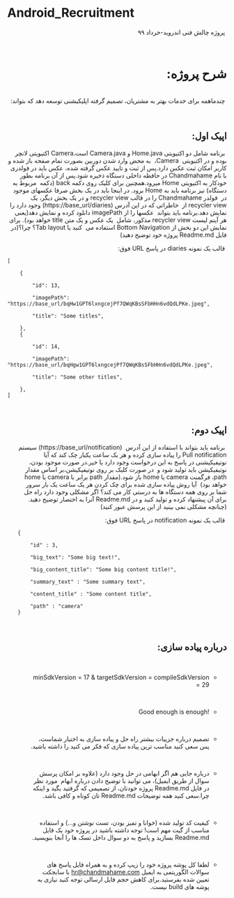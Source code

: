# Android_Recruitment
<div dir="rtl">
	
&#x202b; 
پروژه چالش فنی اندروید-خرداد ۹۹


&#x202b;
# شرح پروژه:
<br>
&#x202b; 
چندماهمه برای خدمات بهتر به مشتریان، تصمیم گرفته اپلیکیشنی توسعه دهد که بتواند:
<br>

&#x202b;
## اپیک اول:

&#x202b; 
برنامه شامل دو اکتیویتی Home.java و Camera.java است.Camera اکتیویتی لانچر بوده و در اکتیویتی 
&#x202b; 
Camera، 
&#x202b; 
به محض وارد شدن دوربین  بصورت تمام صفحه باز شده و کاربر امکان ثبت عکس دارد.پس از ثبت و تایید عکس
گرفته شده، عکس باید در فولدری با نام Chandmahame در حافظه داخلی دستگاه ذخیره شود.پس
&#x202b; 
از آن برنامه بطور خودکار به اکتیویتی Home میرود.همچنین برای کلیک روی دکمه back (دکمه
&#x202b; 
مربوط به دستگاه) نیز برنامه باید به Home برود. در اینجا باید در یک بخش صرفا عکسهای موجود در
&#x202b; 
فولدر Chandmahame را در قالب recycler view و در یک بخش دیگر، یک recycler view از
&#x202b; 
خاطراتی که در این آدرس (https://base_url/diaries) وجود دارد را نمایش دهد.برنامه باید بتواند
&#x202b; 
عکسها را از imagePath  دانلود کرده و نمایش دهد(یعنی هر آیتم لیست recycler view مذکور، شامل
&#x202b;
یک عکس و یک متن
title خواهد بود). برای نمایش این دو بخش از Bottom Navigation استفاده می
&#x202b;
کنید یا Tab layout؟ چرا؟(در فایل Readme.md پروژه خود توضیح دهید)



&#x202b; 
قالب یک نمونه diaries در پاسخ URL فوق:
</div>

```
[

    {
    
        "id": 13,
	
        "imagePath": "https://base_url/bqHw1GPT6lxngcejPf7QWqKBsSFbHHn6vdQdLPKe.jpeg",
	
        "title": "Some titles",
	
    },
    {
	
        "id": 14,
	
        "imagePath": "https://base_url/bqHgw1GPT6lxngcejPf7QWqKBsSFbHHn6vdQdLPKe.jpeg",
	
        "title": "Some other titles",
	
    },   
]
```
</ul>


<ul>

<div dir="rtl">

&#x202b;
## اپیک دوم:
&#x202b;
برنامه باید بتواند با استفاده از این آدرس
&#x202b; 
(https://base_url/notification) سیستم Pull notification را پیاده سازی کرده و هر یک ساعت یکبار چک کند که آیا نوتیفیکیشنی در پاسخ به این درخواست وجود دارد یا خیر.در صورت موجود بودن، نوتیفیکیشن باید تولید شود و
&#x202b; 
در صورت کلیک بر روی نوتیفیکیشن،بر اساس مقدار path، فرگمنت camera یا home باز شود.(مقدار path برابر با camera یا home خواهد بود)
&#x202b; 
آیا روش پیاده سازی شده برای چک کردن هر یک ساعت یک بار سرور شما بر روی همه دستگاه ها به درستی کار می کند؟ اگر مشکلی وجود دارد راه حل برای آن پیشنهاد کرده و 
تولید کنید و در Readme.md آنرا به اختصار توضیح دهید.(چنانچه مشکلی نمی بینید از این پرسش عبور کنید)



&#x202b;
قالب یک نمونه notification در پاسخ URL فوق:
</br>
</div>

```
{

	"id" : 3,
	
	"big_text": "Some big text!",
	
	"big_content_title": "Some big content title!",
	
	"summary_text" : "Some summary text",
	
	"content_title" : "Some content title",
	
	"path" : "camera"
}
```

</ul>

<ul>

<div dir="rtl">
	
&#x202b;
## درباره پیاده سازی:

&#x202b;
- minSdkVersion = 17 & targetSdkVersion = compileSdkVersion = 29

&#x202b;
- !Good enough is enough

&#x202b;
- تصمیم درباره جزییات بیشتر راه حل و پیاده سازی به اختیار شماست، پس سعی کنید مناسب ترین پیاده سازی که فکر می کنید را داشته
باشید.

&#x202b;
- درباره جایی هم اگر ابهامی در حل وجود دارد (علاوه بر امکان پرسش سوال از طریق ایمیل)، می توانید با توضیح دادن درباره ابهام
&#x202b; 
مورد نظر در فایل Readme.md پروژه خودتان، از تصمیمی که گرفتید بگید و اینکه چرا.سعی کنید همه توضیحات Readme.md تان کوتاه و کافی باشد.

&#x202b;
- کیفیت کد تولید شده (خوانا و تمیز بودن، تست نوشتن و…) و استفاده مناسب از گیت مهم است! توجه داشته باشید در پروژه خود یک فایل Readme.md بسازید و پاسخ به دو سوال داخل تسک ها را آنجا بنویسید.

&#x202b;
- لطفا کل پوشه پروژه خود را زیپ کرده و به همراه فایل پاسخ های سوالات الگوریتمی به ایمیل hr@chandmahame.com با سابجکت تعیین شده بفرستید.برای کاهش حجم فایل ارسالی توجه کنید نیازی به پوشه های build نیست.
</ul>

</div>

